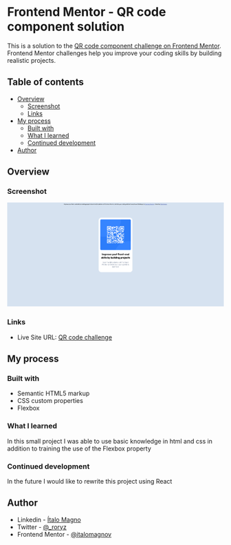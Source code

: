 # Frontend Mentor - QR code component solution

This is a solution to the [QR code component challenge on Frontend Mentor](https://www.frontendmentor.io/challenges/qr-code-component-iux_sIO_H). Frontend Mentor challenges help you improve your coding skills by building realistic projects. 

## Table of contents

- [Overview](#overview)
  - [Screenshot](#screenshot)
  - [Links](#links)
- [My process](#my-process)
  - [Built with](#built-with)
  - [What I learned](#what-i-learned)
  - [Continued development](#continued-development)
- [Author](#author)

## Overview

### Screenshot

![](./screenshot/screenshot.png)

### Links

- Live Site URL: [QR code challenge](https://frontend-mentor-qr-code-challenge.vercel.app/)

## My process

### Built with

- Semantic HTML5 markup
- CSS custom properties
- Flexbox

### What I learned

In this small project I was able to use basic knowledge in html and css in addition to training the use of the Flexbox property

### Continued development

In the future I would like to rewrite this project using React

## Author

- Linkedin - [Ítalo Magno](www.linkedin.com/in/italomagnov)
- Twitter - [@_roryz](https://twitter.com/_roryz)
- Frontend Mentor - [@italomagnov](https://www.frontendmentor.io/profile/italomagnov)
